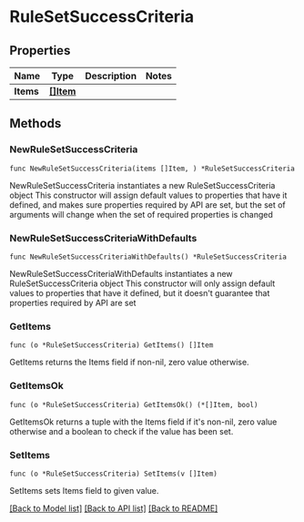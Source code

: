 # RuleSetSuccessCriteria

## Properties

Name | Type | Description | Notes
------------ | ------------- | ------------- | -------------
**Items** | [**[]Item**](Item.md) |  | 

## Methods

### NewRuleSetSuccessCriteria

`func NewRuleSetSuccessCriteria(items []Item, ) *RuleSetSuccessCriteria`

NewRuleSetSuccessCriteria instantiates a new RuleSetSuccessCriteria object
This constructor will assign default values to properties that have it defined,
and makes sure properties required by API are set, but the set of arguments
will change when the set of required properties is changed

### NewRuleSetSuccessCriteriaWithDefaults

`func NewRuleSetSuccessCriteriaWithDefaults() *RuleSetSuccessCriteria`

NewRuleSetSuccessCriteriaWithDefaults instantiates a new RuleSetSuccessCriteria object
This constructor will only assign default values to properties that have it defined,
but it doesn't guarantee that properties required by API are set

### GetItems

`func (o *RuleSetSuccessCriteria) GetItems() []Item`

GetItems returns the Items field if non-nil, zero value otherwise.

### GetItemsOk

`func (o *RuleSetSuccessCriteria) GetItemsOk() (*[]Item, bool)`

GetItemsOk returns a tuple with the Items field if it's non-nil, zero value otherwise
and a boolean to check if the value has been set.

### SetItems

`func (o *RuleSetSuccessCriteria) SetItems(v []Item)`

SetItems sets Items field to given value.



[[Back to Model list]](../README.md#documentation-for-models) [[Back to API list]](../README.md#documentation-for-api-endpoints) [[Back to README]](../README.md)


